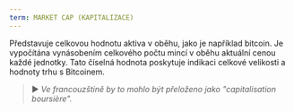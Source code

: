 ```yaml
---
term: MARKET CAP (KAPITALIZACE)
---
```


Představuje celkovou hodnotu aktiva v oběhu, jako je například bitcoin. Je vypočítána vynásobením celkového počtu mincí v oběhu aktuální cenou každé jednotky. Tato číselná hodnota poskytuje indikaci celkové velikosti a hodnoty trhu s Bitcoinem.

> ► *Ve francouzštině by to mohlo být přeloženo jako "capitalisation boursière".*